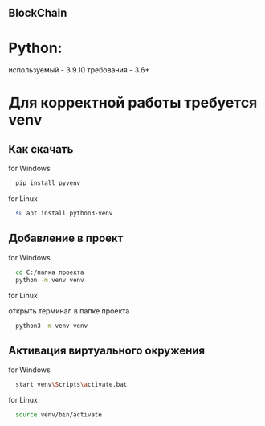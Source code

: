 ## BlockChain

# Python:
используемый - 3.9.10
требования - 3.6+

# Для корректной работы требуется venv

## Как скачать

for Windows
```bash
  pip install pyvenv
```
for Linux
```bash
  su apt install python3-venv
```

## Добавление в проект
for Windows
```bash
  cd C:/папка проекта
  python -m venv venv
```
for Linux

открыть терминал в папке проекта
```bash
  python3 -m venv venv
```

## Активация виртуального окружения

for Windows
```bash
  start venv\Scripts\activate.bat
```

for Linux
```bash
  source venv/bin/activate
```
